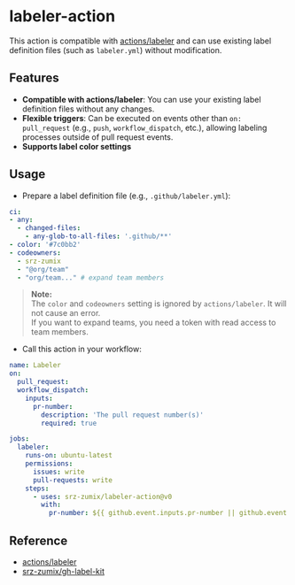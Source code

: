 # labeler-action

This action is compatible with [actions/labeler](https://github.com/actions/labeler) and can use existing label definition files (such as `labeler.yml`) without modification.

## Features

- **Compatible with actions/labeler**: You can use your existing label definition files without any changes.
- **Flexible triggers**: Can be executed on events other than `on: pull_request` (e.g., `push`, `workflow_dispatch`, etc.), allowing labeling processes outside of pull request events.
- **Supports label color settings**

## Usage

- Prepare a label definition file (e.g., `.github/labeler.yml`):

```yaml
ci:
- any:
  - changed-files:
    - any-glob-to-all-files: '.github/**'
- color: '#7c0bb2'
- codeowners:
  - srz-zumix
  - "@org/team"
  - "org/team..." # expand team members
```

> **Note:**  
> The `color` and `codeowners` setting is ignored by `actions/labeler`. It will not cause an error.  
> If you want to expand teams, you need a token with read access to team members.

- Call this action in your workflow:

```yaml
name: Labeler
on:
  pull_request:
  workflow_dispatch:
    inputs:
      pr-number:
        description: 'The pull request number(s)'
        required: true      

jobs:
  labeler:
    runs-on: ubuntu-latest
    permissions:
      issues: write
      pull-requests: write
    steps:
      - uses: srz-zumix/labeler-action@v0
        with:
          pr-number: ${{ github.event.inputs.pr-number || github.event.number }}
```

## Reference

- [actions/labeler](https://github.com/actions/labeler)
- [srz-zumix/gh-label-kit](https://github.com/srz-zumix/gh-label-kit)
